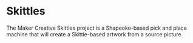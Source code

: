 Skittles
========

The Maker Creative Skittles project is a Shapeoko-based pick and place machine that will create a Skittle-based artwork from a source picture.
